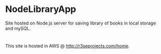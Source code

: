# NodeLibraryApp
Site hosted on Node.js server for saving library of books in local storage and mySQL.
#


This site is hosted in AWS @ http://r3seprojects.com/home.
